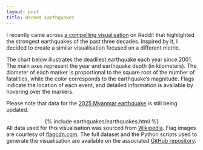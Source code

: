 ```yaml
---
layout: post
title: Recent Earthquakes
---
```


I recently came across [a compelling visualisation](https://www.reddit.com/r/dataisbeautiful/comments/1jodbwe/oc_strongest_earthquakes_in_the_past_three_decades/) on Reddit that highlighted the strongest earthquakes of the past three decades. Inspired by it, I decided to create a similar visualisation focused on a different metric.

The chart below illustrates the deadliest earthquake each year since 2001. The main axes represent the year and earthquake depth (in kilometers). The diameter of each marker is proportional to the square root of the number of fatalities, while the color corresponds to the earthquake’s magnitude. Flags indicate the location of each event, and detailed information is available by hovering over the markers.

Please note that data for the [2025 Myanmar earthquake](https://en.wikipedia.org/wiki/2025_Myanmar_earthquake) is still being updated.

<div style="display: flex; justify-content: center;">
    {% include earthquakes/earthquakes.html %}
</div>

<div class="note-box">
    All data used for this visualisation was sourced from <a href="https://en.wikipedia.org/wiki/Lists_of_21st-century_earthquakes#Deadliest_earthquakes_by_year" target="_blank" rel="noopener noreferrer">Wikipedia</a>. Flag images are courtesy of <a href="https://flagcdn.com/" target="_blank" rel="noopener noreferrer">flagcdn.com</a>. The full dataset and the Python scripts used to generate the visualisation are available on the associated <a href="https://github.com/ffiza/earthquakes" target="_blank" rel="noopener noreferrer">GitHub repository</a>.
</div>
